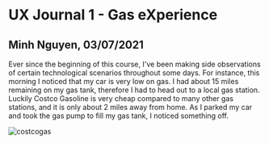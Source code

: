 # UX Journal 1 - Gas eXperience

## Minh Nguyen, 03/07/2021

Ever since the beginning of this course, I've been making side observations of certain technological scenarios throughout some days. 
For instance, this morning I noticed that my car is very low on gas. I had about 15 miles remaining on my gas tank, therefore I had to 
head out to a local gas station. Luckily Costco Gasoline is very cheap compared to many other gas stations, and it is only about 2 miles away
from home. As I parked my car and took the gas pump to fill my gas tank, I noticed something off. 

![costcogas](/costco.jpeg)


